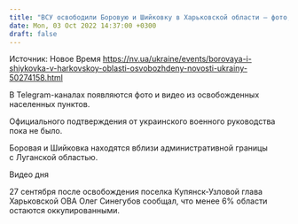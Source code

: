 ```yaml
---
title: "ВСУ освободили Боровую и Шийковку в Харьковской области — фото, видео"
date: Mon, 03 Oct 2022 14:37:00 +0300
draft: false
---
```

Источник: Новое Время https://nv.ua/ukraine/events/borovaya-i-shiykovka-v-harkovskoy-oblasti-osvobozhdeny-novosti-ukrainy-50274158.html


В Telegram-каналах появляются фото и видео из освобожденных населенных пунктов.

Официального подтверждения от украинского военного руководства пока не было.

Боровая и Шийковка находятся вблизи административной границы с Луганской областью.

 Видео дня   

27 сентября после освобождения поселка Купянск-Узловой глава Харьковской ОВА Олег Синегубов сообщал, что менее 6% области остаются оккупированными.
